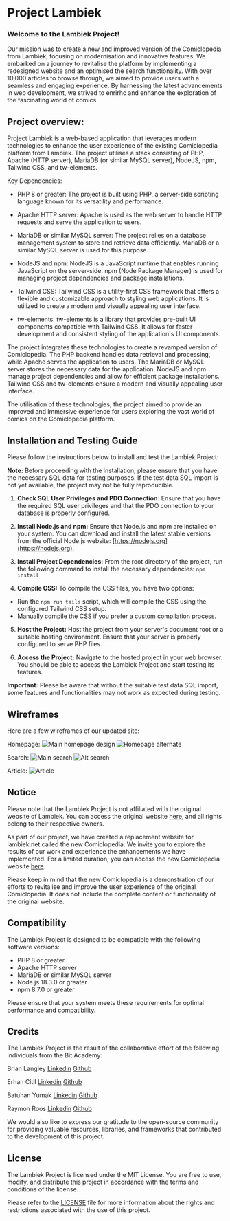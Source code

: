 # Project Lambiek

### Welcome to the Lambiek Project! 

Our mission was to create a new and improved version of the Comiclopedia from Lambiek, focusing on modernisation and innovative features. We embarked on a journey to revitalise the platform by implementing a redesigned website and an optimised the search functionality. With over 10,000 articles to browse through, we aimed to provide users with a seamless and engaging experience. By harnessing the latest advancements in web development, we strived to enrirhc and enhance the exploration of the fascinating world of comics.

## Project overview:

Project Lambiek is a web-based application that leverages modern technologies to enhance the user experience of the existing Comiclopedia platform from Lambiek. The project utilises a stack consisting of PHP, Apache (HTTP server), MariaDB (or similar MySQL server), NodeJS, npm, Tailwind CSS, and tw-elements.

Key Dependencies:

- PHP 8 or greater: The project is built using PHP, a server-side scripting language known for its versatility and performance.

- Apache HTTP server: Apache is used as the web server to handle HTTP requests and serve the application to users.

- MariaDB or similar MySQL server: The project relies on a database management system to store and retrieve data efficiently. MariaDB or a similar MySQL server is used for this purpose.

- NodeJS and npm: NodeJS is a JavaScript runtime that enables running JavaScript on the server-side. npm (Node Package Manager) is used for managing project dependencies and package installations.

- Tailwind CSS: Tailwind CSS is a utility-first CSS framework that offers a flexible and customizable approach to styling web applications. It is utilized to create a modern and visually appealing user interface.

- tw-elements: tw-elements is a library that provides pre-built UI components compatible with Tailwind CSS. It allows for faster development and consistent styling of the application's UI components.

The project integrates these technologies to create a revamped version of Comiclopedia. The PHP backend handles data retrieval and processing, while Apache serves the application to users. The MariaDB or MySQL server stores the necessary data for the application. NodeJS and npm manage project dependencies and allow for efficient package installations. Tailwind CSS and tw-elements ensure a modern and visually appealing user interface.

The utilisation of these technologies, the project aimed to provide an improved and immersive experience for users exploring the vast world of comics on the Comiclopedia platform.

## Installation and Testing Guide

Please follow the instructions below to install and test the Lambiek Project:

**Note:**
Before proceeding with the installation, please ensure that you have the necessary SQL data for testing purposes. If the test data SQL import is not yet available, the project may not be fully reproducible.

1. **Check SQL User Privileges and PDO Connection:**
   Ensure that you have the required SQL user privileges and that the PDO connection to your database is properly configured.

2. **Install Node.js and npm:**
   Ensure that Node.js and npm are installed on your system. You can download and install the latest stable versions from the official Node.js website: [https://nodejs.org](https://nodejs.org).

3. **Install Project Dependencies:**
   From the root directory of the project, run the following command to install the necessary dependencies: ``` npm install ```

4. **Compile CSS:**
To compile the CSS files, you have two options:
- Run the `npm run tails` script, which will compile the CSS using the configured Tailwind CSS setup.
- Manually compile the CSS if you prefer a custom compilation process.

5. **Host the Project:**
Host the project from your server's document root or a suitable hosting environment. Ensure that your server is properly configured to serve PHP files.

6. **Access the Project:**
Navigate to the hosted project in your web browser. You should be able to access the Lambiek Project and start testing its features.

**Important:**
Please be aware that without the suitable test data SQL import, some features and functionalities may not work as expected during testing.

## Wireframes

Here are a few wireframes of our updated site:

Homepage:
![Main homepage design](./img/Wireframe/Main-min.png)
![Homepage alternate](./img/Wireframe/Alternate-min.png)

Search:
![Main search](./img/Wireframe/Search.png)
![Alt search](./img/Wireframe/altSearch.png)

Article:
![Article](./img/Wireframe/Biography-min.png)

## Notice
Please note that the Lambiek Project is not affiliated with the original website of Lambiek. You can access the original website [here](https://lambiek.net "lambiek.net"), and all rights belong to their respective owners.

As part of our project, we have created a replacement website for lambiek.net called the new Comiclopedia. We invite you to explore the results of our work and experience the enhancements we have implemented. For a limited duration, you can access the new Comiclopedia website [here](https://new.lambiek.net "new.lambiek.net").

Please keep in mind that the new Comiclopedia is a demonstration of our efforts to revitalise and improve the user experience of the original Comiclopedia. It does not include the complete content or functionality of the original website.

## Compatibility

The Lambiek Project is designed to be compatible with the following software versions:

- PHP 8 or greater
- Apache HTTP server
- MariaDB or similar MySQL server
- Node.js 18.3.0 or greater
- npm 8.7.0 or greater

Please ensure that your system meets these requirements for optimal performance and compatibility.

## Credits

The Lambiek Project is the result of the collaborative effort of the following individuals from the Bit Academy:

Brian Langley
[Linkedin](https://www.linkedin.com/in/bel97/)
[Github](https://github.com/brianlangley)

Erhan Citil
[Linkedin](https://www.linkedin.com/in/erhancitil/)
[Github](https://github.com/ErhanCitil)

Batuhan Yumak
[Linkedin](https://www.linkedin.com/in/batuhanyumak/)
[Github](https://github.com/BatuhanYumak)

Raymon Roos
[Linkedin](https://www.linkedin.com/in/raymon-roos-1840a7228/)
[Github](https://github.com/raymon-roos)


We would also like to express our gratitude to the open-source community for providing valuable resources, libraries, and frameworks that contributed to the development of this project.

## License

The Lambiek Project is licensed under the MIT License. You are free to use, modify, and distribute this project in accordance with the terms and conditions of the license.

Please refer to the [LICENSE](LICENSE) file for more information about the rights and restrictions associated with the use of this project.
